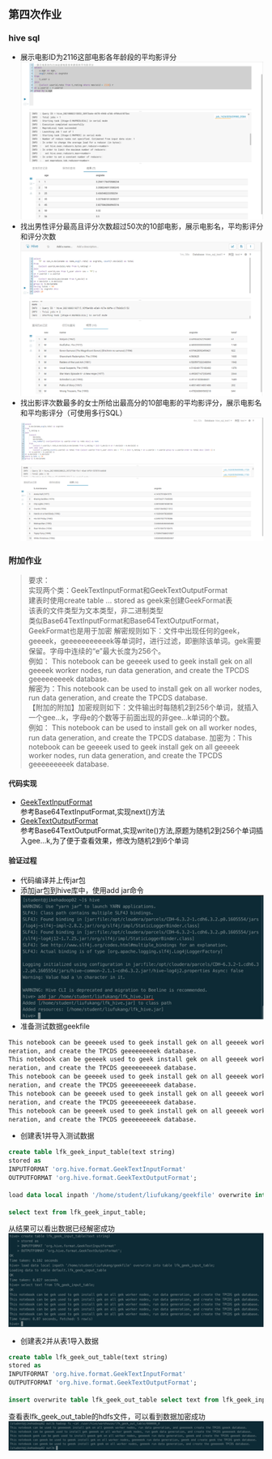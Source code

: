 ## 第四次作业

### hive sql
- 展示电影ID为2116这部电影各年龄段的平均影评分
![题目一](image/one.png)
- 找出男性评分最高且评分次数超过50次的10部电影，展示电影名，平均影评分和评分次数
![题目二](image/two.png)
- 找出影评次数最多的女士所给出最高分的10部电影的平均影评分，展示电影名和平均影评分（可使用多行SQL）
![题目三](image/three.png)

### 附加作业
> 要求：  
实现两个类：GeekTextInputFormat和GeekTextOutputFormat  
建表时使用create table ... stored as geek来创建GeekFormat表  
该表的文件类型为文本类型，非二进制类型  
类似Base64TextInputFormat和Base64TextOutputFormat，GeekFormat也是用于加密
解密规则如下：文件中出现任何的geek，geeeek，geeeeeeeeeeek等单词时，进行过滤，即删除该单词。gek需要保留。字母中连续的“e”最大长度为256个。  
例如：    This notebook can be geeeek used to geek install gek on all geeeek worker nodes, run data generation, and create the TPCDS geeeeeeeeek database.  
解密为：This notebook can be used to install gek on all worker nodes, run data generation, and create the TPCDS database.  
【附加的附加】加密规则如下：文件输出时每随机2到256个单词，就插入一个gee...k，字母e的个数等于前面出现的非gee...k单词的个数。  
例如：    This notebook can be used to install gek on all worker nodes, run data generation, and create the TPCDS database.
加密为：This notebook can be geeeek used to geek install gek on all geeeek worker nodes, run data generation, and create the TPCDS geeeeeeeeek database.


#### 代码实现
- [GeekTextInputFormat](https://github.com/kangapp/JikeJob/blob/main/HadoopTest/src/main/java/org/hive/format/GeekTextInputFormat.java)  
参考Base64TextInputFormat,实现next()方法
- [GeekTextOutputFormat](https://github.com/kangapp/JikeJob/blob/main/HadoopTest/src/main/java/org/hive/format/GeekTextOutputFormat.java)  
参考Base64TextOutputFormat,实现write()方法,原题为随机2到256个单词插入gee...k,为了便于查看效果，修改为随机2到6个单词

#### 验证过程

- 代码编译并上传jar包
- 添加jar包到hive库中，使用add jar命令
![添加jar包](image/add_jar.png)
- 准备测试数据geekfile
```txt
This notebook can be geeeek used to geek install gek on all geeeek worker nodes, run data ge
neration, and create the TPCDS geeeeeeeeek database.
This notebook can be geeeek used to geek install gek on all geeeek worker nodes, run data ge
neration, and create the TPCDS geeeeeeeeek database.
This notebook can be geeeek used to geek install gek on all geeeek worker nodes, run data ge
neration, and create the TPCDS geeeeeeeeek database.
This notebook can be geeeek used to geek install gek on all geeeek worker nodes, run data ge
neration, and create the TPCDS geeeeeeeeek database.
This notebook can be geeeek used to geek install gek on all geeeek worker nodes, run data ge
neration, and create the TPCDS geeeeeeeeek database.
```
- 创建表1并导入测试数据
```sql
create table lfk_geek_input_table(text string)
stored as 
INPUTFORMAT 'org.hive.format.GeekTextInputFormat'
OUTPUTFORMAT 'org.hive.format.GeekTextOutputFormat';

load data local inpath '/home/student/liufukang/geekfile' overwrite into table lfk_geek_input_table;

select text from lfk_geek_input_table;
```
从结果可以看出数据已经解密成功
![table1](image/table1.png)

- 创建表2并从表1导入数据
```sql
create table lfk_geek_out_table(text string)
stored as 
INPUTFORMAT 'org.hive.format.GeekTextInputFormat'
OUTPUTFORMAT 'org.hive.format.GeekTextOutputFormat';

insert overwrite table lfk_geek_out_table select text from lfk_geek_input_table;
```
查看表lfk_geek_out_table的hdfs文件，可以看到数据加密成功
![table2](image/table2.png)